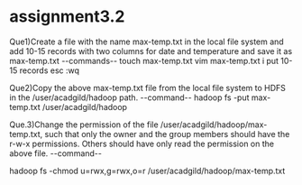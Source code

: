 # assignment3.2

Que1)Create a file with the name max-temp.txt in the local file system and add
10-15 records with two columns for date and temperature and save it as
max-temp.txt
--commands--
touch max-temp.txt
vim max-temp.txt
i
put 10-15 records
esc
:wq

Que2)Copy the above max-temp.txt file from the local file system to HDFS in the
/user/acadgild/hadoop path.
--command--
hadoop fs -put max-temp.txt /user/acadgild/hadoop



Que.3)Change the permission of the file /user/acadgild/hadoop/max-temp.txt,
such that only the owner and the group members should have the r-w-x
permissions. Others should have only read the permission on the above file.
--command--

hadoop fs -chmod u=rwx,g=rwx,o=r /user/acadgild/hadoop/max-temp.txt
